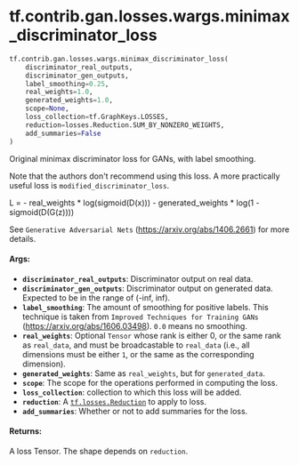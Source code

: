 <div itemscope itemtype="http://developers.google.com/ReferenceObject">
<meta itemprop="name" content="tf.contrib.gan.losses.wargs.minimax_discriminator_loss" />
<meta itemprop="path" content="Stable" />
</div>

# tf.contrib.gan.losses.wargs.minimax_discriminator_loss

``` python
tf.contrib.gan.losses.wargs.minimax_discriminator_loss(
    discriminator_real_outputs,
    discriminator_gen_outputs,
    label_smoothing=0.25,
    real_weights=1.0,
    generated_weights=1.0,
    scope=None,
    loss_collection=tf.GraphKeys.LOSSES,
    reduction=losses.Reduction.SUM_BY_NONZERO_WEIGHTS,
    add_summaries=False
)
```

Original minimax discriminator loss for GANs, with label smoothing.

Note that the authors don't recommend using this loss. A more practically
useful loss is `modified_discriminator_loss`.

L = - real_weights * log(sigmoid(D(x)))
    - generated_weights * log(1 - sigmoid(D(G(z))))

See `Generative Adversarial Nets` (https://arxiv.org/abs/1406.2661) for more
details.

#### Args:

* <b>`discriminator_real_outputs`</b>: Discriminator output on real data.
* <b>`discriminator_gen_outputs`</b>: Discriminator output on generated data. Expected
    to be in the range of (-inf, inf).
* <b>`label_smoothing`</b>: The amount of smoothing for positive labels. This technique
    is taken from `Improved Techniques for Training GANs`
    (https://arxiv.org/abs/1606.03498). `0.0` means no smoothing.
* <b>`real_weights`</b>: Optional `Tensor` whose rank is either 0, or the same rank as
    `real_data`, and must be broadcastable to `real_data` (i.e., all
    dimensions must be either `1`, or the same as the corresponding
    dimension).
* <b>`generated_weights`</b>: Same as `real_weights`, but for `generated_data`.
* <b>`scope`</b>: The scope for the operations performed in computing the loss.
* <b>`loss_collection`</b>: collection to which this loss will be added.
* <b>`reduction`</b>: A <a href="../../../../../tf/losses/Reduction.md"><code>tf.losses.Reduction</code></a> to apply to loss.
* <b>`add_summaries`</b>: Whether or not to add summaries for the loss.


#### Returns:

A loss Tensor. The shape depends on `reduction`.